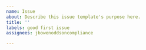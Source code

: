 ```yaml
---
name: Issue
about: Describe this issue template's purpose here.
title: ''
labels: good first issue
assignees: jbowenoddsoncompliance

---
```



